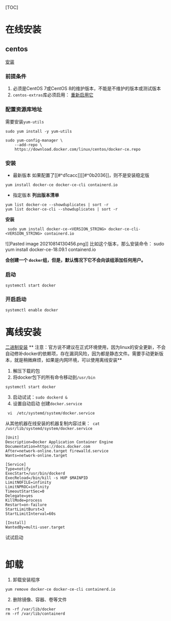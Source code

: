 [TOC]



# 在线安装

## centos
[安装](https://docs.docker.com/engine/install/centos/)

###  前提条件
1. 必须是CentOS 7或CentOS 8的维护版本，不能是不维护的版本或测试版本
2. `centos-extras`库必须启用： [重新启用它](https://wiki.centos.org/AdditionalResources/Repositories)


### 配置资源库地址
需要安装`yum-utils`
```shell
sudo yum install -y yum-utils

sudo yum-config-manager \
    --add-repo \
    https://download.docker.com/linux/centos/docker-ce.repo
```

### 安装
* 最新版本
如果配置了[[#^d1cacc]][[#^0b2036]]，则不是安装稳定版
```shell
yum install docker-ce docker-ce-cli containerd.io
```

* 指定版本
**列出版本清单**
```
yum list docker-ce --showduplicates | sort -r
yum list docker-ce-cli --showduplicates | sort -r

```

**安装**
```
 sudo yum install docker-ce-<VERSION_STRING> docker-ce-cli-<VERSION_STRING> containerd.io
```

![[Pasted image 20210814130456.png]]
比如这个版本，那么安装命令： sudo yum install docker-ce-18.09.1  containerd.io

**会创建一个 `docker`组，但是，默认情况下它不会向该组添加任何用户。**

### 启动
```
systemctl start docker
```

### 开启启动
```
systemctl enable docker
```

# 离线安装
[二进制安装](https://docs.docker.com/engine/install/binaries/)
** 注意：官方说不建议在正式环境使用，因为linux的安全更新，不会自动修补docker的依赖项，存在漏洞风险，因为都是静态文件。需要手动更新版本，就是稍微麻烦，如果是内网环境，可以使用离线安装**

1. 解压下载的包
2. 将docker包下的所有命令移动到`/usr/bin`
```shell
systemctl start docker
```
3. 启动试试：`sudo dockerd &`
4. 设置自动启动
创建`docker.service`
```
 vi  /etc/systemd/system/docker.service
```
从其他机器在线安装的机器复制内容过来：` cat /usr/lib/systemd/system/docker.service`
```shell
[Unit]
Description=Docker Application Container Engine
Documentation=https://docs.docker.com
After=network-online.target firewalld.service
Wants=network-online.target

[Service]
Type=notify
ExecStart=/usr/bin/dockerd
ExecReload=/bin/kill -s HUP $MAINPID
LimitNOFILE=infinity
LimitNPROC=infinity
TimeoutStartSec=0
Delegate=yes
KillMode=process
Restart=on-failure
StartLimitBurst=3
StartLimitInterval=60s

[Install]
WantedBy=multi-user.target
```
试试启动
```shell

```

# 卸载
1. 卸载安装程序
```
yum remove docker-ce docker-ce-cli containerd.io
```

2. 删除镜像、容器、卷等文件
```
rm -rf /var/lib/docker
rm -rf /var/lib/containerd
```